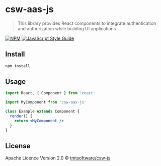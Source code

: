 # csw-aas-js

> This library provides React components to integrate authentication and
> authorization while building UI applications

[![NPM](https://img.shields.io/npm/v/csw-aas-js.svg)](https://www.npmjs.com/package/csw-aas-js)
[![JavaScript Style Guide](https://img.shields.io/badge/code_style-standard-brightgreen.svg)](https://standardjs.com)

## Install

```bash
npm install
```

## Usage

```jsx
import React, { Component } from 'react'

import MyComponent from 'csw-aas-js'

class Example extends Component {
  render() {
    return <MyComponent />
  }
}
```

## License

Apache Licence Version 2.0 © [tmtsoftware/csw-js](https://github.com/tmtsoftware/csw-js)
